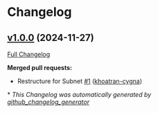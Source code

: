 # Changelog

## [v1.0.0](https://github.com/CygnaLabsCorp/terraform-provider-ipcontrol/tree/v1.0.0) (2024-11-27)

[Full Changelog](https://github.com/CygnaLabsCorp/terraform-provider-ipcontrol/compare/7c69a00410424bc8473b69f3769a29b7473270c8...v1.0.0)

**Merged pull requests:**

- Restructure for Subnet [\#1](https://github.com/CygnaLabsCorp/terraform-provider-ipcontrol/pull/1) ([khoatran-cygna](https://github.com/khoatran-cygna))



\* *This Changelog was automatically generated by [github_changelog_generator](https://github.com/github-changelog-generator/github-changelog-generator)*
